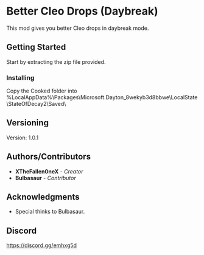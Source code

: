 # Better Cleo Drops (Daybreak)

This mod gives you better Cleo drops in daybreak mode.

## Getting Started

Start by extracting the zip file provided.

### Installing

Copy the Cooked folder into %LocalAppData%\Packages\Microsoft.Dayton_8wekyb3d8bbwe\LocalState\StateOfDecay2\Saved\

## Versioning

Version: 1.0.1 

## Authors/Contributors

* **XTheFallen0neX** - *Creator*
* **Bulbasaur** - *Contributor*

## Acknowledgments

* Special thinks to Bulbasaur.

## Discord
https://discord.gg/emhxg5d
